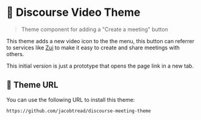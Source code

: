 # 🎥 Discourse Video Theme

> Theme component for adding a "Create a meeting" button

This theme adds a new video icon to the the menu, this button can referrer to services like [Zui](https://zui.nz) to
make it easy to create and share meetings with others.

This initial version is just a prototype that opens the page link in a new tab.


## 🔗 Theme URL

You can use the following URL to install this theme:

```
https://github.com/jacobtread/discourse-meeting-theme
```
